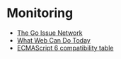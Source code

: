 # Monitoring

* [The Go Issue Network](https://golang.design/miner/)
* [What Web Can Do Today](https://whatwebcando.today/)
* [ECMAScript 6 compatibility table](https://kangax.github.io/compat-table/es6/)
